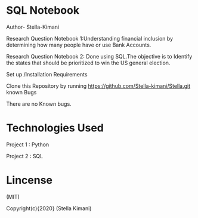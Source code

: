 

# SQL Notebook 

Author- Stella-Kimani

Research Question Notebook 1:Understanding financial inclusion by determining how many people have or use Bank Accounts.

Research Question Notebook 2: Done using SQL.The objective is to Identify the states that should be prioritized to win the US general election.

Set up /Installation Requirements

Clone this Repository by running  https://github.com/Stella-kimani/Stella.git
known Bugs

There are no Known bugs.

# Technologies Used 

Project 1 : Python

Project 2 : SQL
# Lincense 

(MIT)

Copyright(c){2020} (Stella Kimani)
